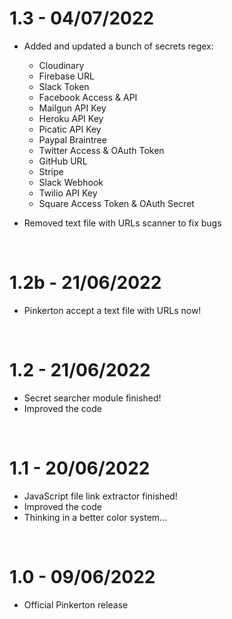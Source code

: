 # 1.3 - 04/07/2022
- Added and updated a bunch of secrets regex:
    - Cloudinary
    - Firebase URL
    - Slack Token
    - Facebook Access & API
    - Mailgun API Key
    - Heroku API Key
    - Picatic API Key
    - Paypal Braintree
    - Twitter Access & OAuth Token
    - GitHub URL
    - Stripe
    - Slack Webhook
    - Twilio API Key
    - Square Access Token & OAuth Secret

- Removed text file with URLs scanner to fix bugs

<br>

# 1.2b - 21/06/2022
- Pinkerton accept a text file with URLs now!

<br>

# 1.2 - 21/06/2022
- Secret searcher module finished!
- Improved the code

<br>

# 1.1 - 20/06/2022
- JavaScript file link extractor finished!
- Improved the code
- Thinking in a better color system...

<br>

# 1.0 - 09/06/2022
- Official Pinkerton release
